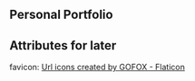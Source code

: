 ## Personal Portfolio


## Attributes for later 
favicon: <a href="https://www.flaticon.com/free-icons/url" title="url icons">Url icons created by GOFOX - Flaticon</a>